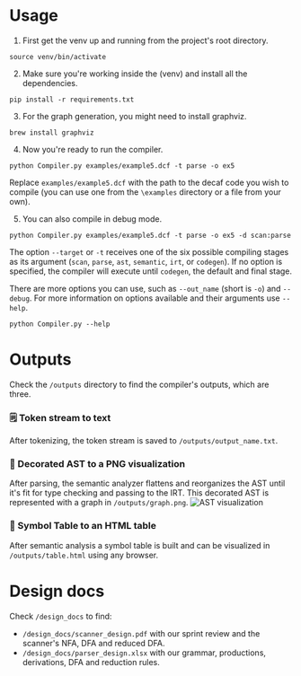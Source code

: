 # Usage
1. First get the venv up and running from the project's root directory.
```
source venv/bin/activate
```

2. Make sure you're working inside the (venv) and install all the dependencies.
```
pip install -r requirements.txt
```

3. For the graph generation, you might need to install graphviz.
```
brew install graphviz
```

4.  Now you're ready to run the compiler.
```
python Compiler.py examples/example5.dcf -t parse -o ex5
```
Replace `examples/example5.dcf` with the path to the decaf code you wish to compile (you can use one from the `\examples` directory or a file from your own).

5.  You can also compile in debug mode.
```
python Compiler.py examples/example5.dcf -t parse -o ex5 -d scan:parse
```

The option `--target` or `-t` receives one of the six possible compiling stages as its argument (`scan`, `parse`, `ast`, `semantic`, `irt`, or `codegen`). If no option is specified, the compiler will execute until `codegen`, the default and final stage.

There are more options you can use, such as  `--out_name` (short is `-o`) and `--debug`. 
For more information on options available and their arguments use `--help`.
```
python Compiler.py --help
```

# Outputs
Check the `/outputs` directory to find the compiler's outputs, which are three.
### 🗒 Token stream to text
After tokenizing, the token stream is saved to `/outputs/output_name.txt`. 


### 🌳 Decorated AST to a PNG visualization
After parsing, the semantic analyzer flattens and reorganizes the AST until it's fit for type checking and passing to the IRT. 
This decorated AST is represented with a graph in `/outputs/graph.png`. 
![AST visualization](https://i.imgur.com/PEr6o3S.png)


### 📝 Symbol Table to an HTML table
After semantic analysis a symbol table is built and can be visualized in `/outputs/table.html` using any browser.


# Design docs
Check `/design_docs` to find:
* `/design_docs/scanner_design.pdf` with our sprint review and the scanner's NFA, DFA and reduced DFA.
* `/design_docs/parser_design.xlsx` with our grammar, productions, derivations, DFA and reduction rules.
